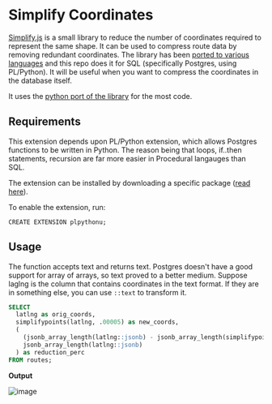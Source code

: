 # Simplify Coordinates
[Simplify.js](https://mourner.github.io/simplify-js/) is a small library to reduce the number of coordinates required to represent the same shape. It can be used to  compress route data by removing redundant coordinates. The library has been [ported to various languages](https://github.com/mourner/simplify-js) and this repo does it for SQL (specifically Postgres, using PL/Python). It will be useful when you want to compress the coordinates in the database itself. 

It uses the [python port of the library](https://github.com/omarestrella/simplify.py) for the most code. 

## Requirements
This extension depends upon PL/Python extension, which allows Postgres functions to be written in Python. The reason being that loops, if..then statements, recursion are far more easier in Procedural langauges than SQL. 

The extension can be installed by downloading a specific package ([read here](https://stackoverflow.com/questions/26091390/postgresql-how-to-install-plpythonu-extension)).

To enable the extension, run:

`CREATE EXTENSION plpythonu;`

## Usage

The function accepts text and returns text. Postgres doesn't have a good support for array of arrays, so text proved to a better medium. Suppose laglng is the column that contains coordinates in the text format. If they are in something else, you can use `::text` to transform it. 

```sql
SELECT
  latlng as orig_coords,
  simplifypoints(latlng, .00005) as new_coords,
  (
    (jsonb_array_length(latlng::jsonb) - jsonb_array_length(simplifypoints(latlng, .00005)::jsonb)) * 100 /
    jsonb_array_length(latlng::jsonb)
  ) as reduction_perc
FROM routes;
```

**Output**

![image](https://user-images.githubusercontent.com/309760/151829852-4a626388-0bec-40b2-8789-1f4f143a1b23.png)
